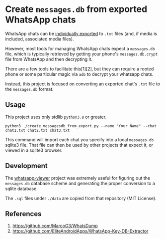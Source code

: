 # Create `messages.db` from exported WhatsApp chats

WhatsApp chats can be [individually exported](https://faq.whatsapp.com/android/chats/how-to-save-your-chat-history/?lang=en) to `.txt` files (and, if media is included, associated media files).

However, most tools for managing WhatsApp chats expect a `messages.db` file, which is typically retrieved by getting your phone's `messages.db.crypt` file from WhatsApp and then decrypting it.

There are a few tools to facilitate this[1][2], but they can require a rooted phone or some particular magic via `adb` to decrypt your whatsapp chats.

Instead, this project is focused on converting an exported chat's `.txt` file to the `messages.db` format.


## Usage

This project uses only stdlib `python3.8` or greater.

```
python3 ./create_messagesdb_from_export.py --name "Your Name" --chat chat1.txt chat2.txt chat3.txt
```

This command will import each chat you specify into a local `messages.db` sqlite3 file. That file can then be used by other projects that expect it, or viewed in a sqlite3 browser.


## Development

The [whatsapp-viewer](https://github.com/andreas-mausch/whatsapp-viewer) project was extremely useful for figuring out the `messages.db` database scheme and generating the proper conversion to a sqlite database.

The `.sql` files under `./data` are copied from that repository (MIT License).


## References

1. https://github.com/MarcoG3/WhatsDump
2. https://github.com/EliteAndroidApps/WhatsApp-Key-DB-Extractor
